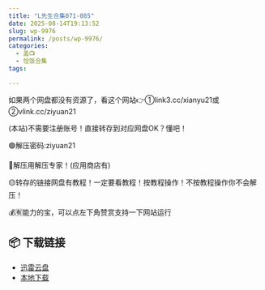 ```yaml
---
title: "L先生合集071-085"
date: 2025-08-14T19:13:52
slug: wp-9976
permalink: /posts/wp-9976/
categories:
  - 盖📺
  - 恰饭合集
tags:

---
```


如果两个网盘都没有资源了，看这个网站👉①link3.cc/xianyu21或②vlink.cc/ziyuan21

(本站)不需要注册账号！直接转存到对应网盘OK？懂吧！

🟢解压密码:ziyuan21

🔵解压用解压专家！(应用商店有)

🟡转存的链接网盘有教程！一定要看教程！按教程操作！不按教程操作你不会解压！

💰🈶能力的宝，可以点左下角赞赏支持一下网站运行

## 📦 下载链接
- [迅雷云盘](https://blziyuan21.com/pay-download/9976?key=07baf2be73&down_id=0)
- [本地下载](https://blziyuan21.com/pay-download/9976?key=07baf2be73&down_id=1)

